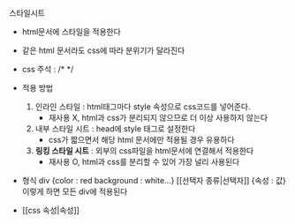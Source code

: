 스타일시트
- html문서에 스타일을 적용한다
- 같은 html 문서라도 css에 따라 분위기가 달라진다

- css 주석 : /* \*/

- 적용 방법
	1. 인라인 스타일 : html태그마다 style 속성으로 css코드를 넣어준다. 
		- 재사용 X, html과 css가 분리되지 않으므로 더 이상 사용하지 않는다
	2. 내부 스타일 시트 : head에 style 태그로 설정한다
		- css가 짧으면서 해당 html 문서에만 적용될 경우 유용하다
	3. **링킹 스타일 시트** : 외부의 css파일을 html문서에 연결해서 적용한다
		- 재사용 O, html과 css를 분리할 수 있어 가장 널리 사용된다

- 형식
	div {color : red
	background : white...}
	[[선택자 종류|선택자]] {속성 : 값}
	이렇게 하면 모든 div에 적용된다

- [[css 속성|속성]]
